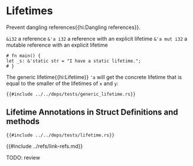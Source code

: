 # Lifetimes

Prevent dangling references{{hi:Dangling references}}.

`&i32`        a reference
`&'a i32`     a reference with an explicit lifetime
`&'a mut i32` a mutable reference with an explicit lifetime

```rust,editable
# fn main() {
let _s: &'static str = "I have a static lifetime.";
# }
```

The generic lifetime{{hi:Lifetime}} `'a` will get the concrete lifetime that is equal to the smaller of the lifetimes of `x` and `y`:

```rust,editable
{{#include ../../deps/tests/generic_lifetime.rs}}
```

## Lifetime Annotations in Struct Definitions and methods

```rust,editable
{{#include ../../deps/tests/lifetime.rs}}
```

{{#include ../refs/link-refs.md}}

<div class="hidden">
TODO: review
</div>
